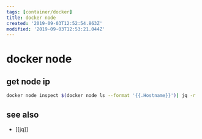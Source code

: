 ```yaml
---
tags: [container/docker]
title: docker node
created: '2019-09-03T12:52:54.863Z'
modified: '2019-09-03T12:53:21.044Z'
---
```


# docker node

## get node ip
```sh
docker node inspect $(docker node ls --format '{{.Hostname}}')| jq -r '.[].ManagerStatus.Addr'
```


## see also
- [[jq]]
